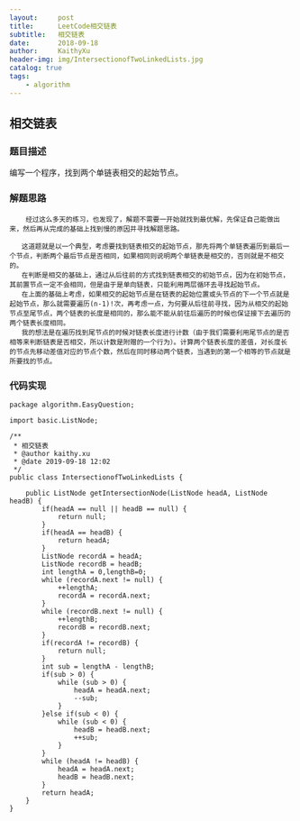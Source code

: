 ```yaml
---
layout:     post
title:      LeetCode相交链表
subtitle:   相交链表
date:       2018-09-18
author:     KaithyXu
header-img: img/IntersectionofTwoLinkedLists.jpg
catalog: true
tags:
    - algorithm
---
```

## 相交链表


### 题目描述

编写一个程序，找到两个单链表相交的起始节点。

### 解题思路

        经过这么多天的练习，也发现了，解题不需要一开始就找到最优解，先保证自己能做出来，然后再从完成的基础上找到慢的原因并寻找解题思路。
    
       这道题就是以一个典型，考虑要找到链表相交的起始节点，那先将两个单链表遍历到最后一个节点，判断两个最后节点是否相同，如果相同则说明两个单链表是相交的，否则就是不相交的。
       在判断是相交的基础上，通过从后往前的方式找到链表相交的初始节点，因为在初始节点，其前置节点一定不会相同，但是由于是单向链表，只能利用两层循环去寻找起始节点。
       在上面的基础上考虑，如果相交的起始节点是在链表的起始位置或头节点的下一个节点就是起始节点，那么就需要遍历(n-1)!次，再考虑一点，为何要从后往前寻找，因为从相交的起始节点至尾节点，两个链表的长度是相同的，那么能不能从前往后遍历的时候也保证接下去遍历的两个链表长度相同。
       我的想法是在遍历找到尾节点的时候对链表长度进行计数（由于我们需要利用尾节点的是否相等来判断链表是否相交，所以计数是附赠的一个行为）。计算两个链表长度的差值，对长度长的节点先移动差值对应的节点个数，然后在同时移动两个链表，当遇到的第一个相等的节点就是所要找的节点。

### 代码实现

```
package algorithm.EasyQuestion;

import basic.ListNode;

/**
 * 相交链表
 * @author kaithy.xu
 * @date 2019-09-18 12:02
 */
public class IntersectionofTwoLinkedLists {

    public ListNode getIntersectionNode(ListNode headA, ListNode headB) {
        if(headA == null || headB == null) {
            return null;
        }
        if(headA == headB) {
            return headA;
        }
        ListNode recordA = headA;
        ListNode recordB = headB;
        int lengthA = 0,lengthB=0;
        while (recordA.next != null) {
            ++lengthA;
            recordA = recordA.next;
        }
        while (recordB.next != null) {
            ++lengthB;
            recordB = recordB.next;
        }
        if(recordA != recordB) {
            return null;
        }
        int sub = lengthA - lengthB;
        if(sub > 0) {
            while (sub > 0) {
                headA = headA.next;
                --sub;
            }
        }else if(sub < 0) {
            while (sub < 0) {
                headB = headB.next;
                ++sub;
            }
        }
        while (headA != headB) {
            headA = headA.next;
            headB = headB.next;
        }
        return headA;
    }
}



```

